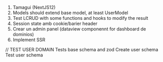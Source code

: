 1. Tamagui (NextJS12)
2. Models should extend base model, at least UserModel
3. Test LCRUD with some functions and hooks to modify the result
4. Session state amb cookie/barier header
5. Crear un admin panel (dataview componennt for dashboard de dominios)
6. Implement SSR


// TEST USER DOMAIN 
Tests base schema and zod
Create user schema 
Test user schema

